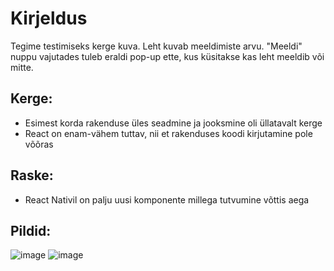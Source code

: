 # Kirjeldus
Tegime testimiseks kerge kuva. Leht kuvab meeldimiste arvu. "Meeldi" nuppu vajutades tuleb eraldi pop-up ette, kus küsitakse kas leht meeldib või mitte.
## Kerge: 
* Esimest korda rakenduse üles seadmine ja jooksmine oli üllatavalt kerge
* React on enam-vähem tuttav, nii et rakenduses koodi kirjutamine pole võõras
## Raske: 
* React Nativil on palju uusi komponente millega tutvumine võttis aega

## Pildid:
![image](https://user-images.githubusercontent.com/70900278/155956809-bf35bbe3-e47b-48c8-a03b-3b3ca5262cab.png)
![image](https://user-images.githubusercontent.com/70900278/155956831-8982583f-aac5-41b4-ad52-adfc332a3a94.png)
